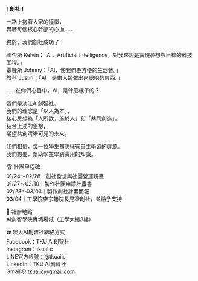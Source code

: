 **[ 創社 ]**

一路上抱著大家的憧憬，<br />
賣著每個核心幹部的心血……

終於，我們創社成功了！

國企所 Kelvin：「AI，Artificial Intelligence，對我來說是實現夢想與目標的科技工程。」<br />
電機所 Johnny：「AI，使我們更方便的生活著。」<br />
教科 Justin：「AI，是由人類做出來聰明的東西。」

……在你們心目中，AI，是什麼樣子的？

我們是淡江AI創智社，<br />
我們的理念是「以人為本」，<br />
核心思想為「人所欲，施於人」和「共同創造」，<br />
結合上述的思想，<br />
期望共創清晰可見的未來。

我們相信，每一位學生都應擁有自主學習的資源。<br />
我們想要，幫助學生學到實用的知識。

🏆 社團里程碑<br />
01/24～02/28｜創社發想與社團營運規畫<br />
01/27～02/10｜製作社團申請計畫書<br />
02/28～03/03｜製作創社計畫簡報<br />
03/04｜工學院李宗翰院長見證創社，並給予支持

🚩 社辦地點<br />
AI創智學院實境場域（工學大樓3樓）

☎️ 淡大AI創智社聯絡方式<br />
Facebook：TKU AI創智社<br />
Instagram：tkuaiic<br />
LINE官方帳號：@tkuaiic<br />
LinkedIn：TKU AI創智社<br />
Gmail📪 tkuaiic@gmail.com<br />
